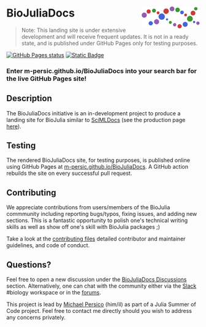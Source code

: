 # <img src="./sticker.svg" width="30%" align="right" /> BioJuliaDocs

> Note: This landing site is under extensive development and will receive frequent updates. 
> It is not in a ready state, and is published under GitHub Pages only for testing purposes. 

[![GitHub Pages status](https://github.com/M-PERSIC/BioJuliaDocs/actions/workflows/pages/pages-build-deployment/badge.svg?branch=gh-pages)](https://github.com/M-PERSIC/BioJuliaDocs/actions/workflows/pages/pages-build-deployment)
[![Static Badge](https://img.shields.io/badge/Docs-stable-blue)](https://m-persic.github.io/BioJuliaDocs)


### Enter m-persic.github.io/BioJuliaDocs into your search bar for the live GitHub Pages site!


## Description
The BioJuliaDocs initiative is an in-development project to produce a landing site for BioJulia similar to [SciMLDocs](https://github.com/SciML/SciMLDocs) (see the production page [here](https://docs.sciml.ai/Overview/stable/)).

## Testing
The rendered BioJuliaDocs site, for testing purposes, is published online using GitHub Pages at [m-persic.github.io/BioJuliaDocs](https://m-persic.github.io/BioJuliaDocs). A GitHub action rebuilds the site on every successful pull request.

## Contributing
We appreciate contributions from users/members of the BioJulia commmunity including reporting bugs/typos, fixing issues, and adding new sections. This is a fantastic opportunity to polish one's technical writing skills as well as show off one's skill with BioJulia packages ;)

Take a look at the [contributing files](https://github.com/BioJulia/Contributing)
detailed contributor and maintainer guidelines, and code of conduct.

## Questions?
Feel free to open a new discussion under the [BioJuliaDocs Discussions](https://github.com/M-PERSIC/BioJuliaDocs/discussions) section. Alternatively, one can chat with the community either via the [Slack](https://julialang.org/slack/) #biology workspace or in the [forums](https://discourse.julialang.org/).

This project is lead by [Michael Persico](mailto:michael.a.persico@gmail.com?subject=[GitHub]) (him/il) as part of a Julia Summer of Code project. Feel free to contact me directly should you wish to address any concerns privately.
